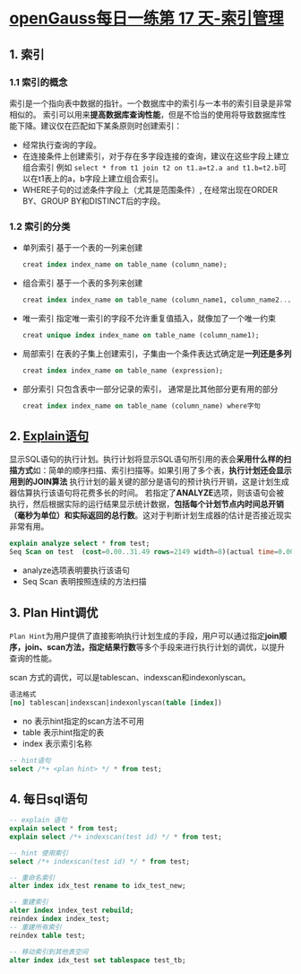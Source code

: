 # [openGauss每日一练第 17 天-索引管理](https://www.modb.pro/db/579608)


## 1. 索引
### 1.1 索引的概念
索引是一个指向表中数据的指针。一个数据库中的索引与一本书的索引目录是非常相似的。
索引可以用来**提高数据库查询性能**，但是不恰当的使用将导致数据库性能下降。建议仅在匹配如下某条原则时创建索引：

- 经常执行查询的字段。
- 在连接条件上创建索引，对于存在多字段连接的查询，建议在这些字段上建立组合索引
  例如 `select * from t1 join t2 on t1.a=t2.a and t1.b=t2.b`可以在t1表上的a，b字段上建立组合索引。
- WHERE子句的过滤条件字段上（尤其是范围条件）, 在经常出现在ORDER BY、GROUP BY和DISTINCT后的字段。

### 1.2 索引的分类
- 单列索引 基于一个表的一列来创建
  ```sql
  creat index index_name on table_name (column_name);
  ```
- 组合索引 基于一个表的多列来创建
  ```sql
  creat index index_name on table_name (column_name1, column_name2...)
- 唯一索引 指定唯一索引的字段不允许重复值插入，就像加了一个唯一约束
  ```sql
  creat unique index index_name on table_name (column_name1);
  ```
- 局部索引 在表的子集上创建索引，子集由一个条件表达式确定是**一列还是多列**
  ```sql
  creat index index_name on table_name (expression);
  ```
- 部分索引 只包含表中一部分记录的索引， 通常是比其他部分更有用的部分
  ```sql
  creat index index_name on table_name (column_name) where字句
  ```

## 2. [Explain语句](https://docs.opengauss.org/zh/docs/3.1.0-lite/docs/Developerguide/EXPLAIN.html)
显示SQL语句的执行计划。执行计划将显示SQL语句所引用的表会**采用什么样的扫描方式**如：简单的顺序扫描、索引扫描等。如果引用了多个表，**执行计划还会显示用到的JOIN算法**
执行计划的最关键的部分是语句的预计执行开销，这是计划生成器估算执行该语句将花费多长的时间。
若指定了**ANALYZE**选项，则该语句会被执行，然后根据实际的运行结果显示统计数据，**包括每个计划节点内时间总开销（毫秒为单位）和实际返回的总行数**。这对于判断计划生成器的估计是否接近现实非常有用。

```sql
explain analyze select * from test;
Seq Scan on test  (cost=0.00..31.49 rows=2149 width=8)(actual time=0.002..0.002 rows=0 loops=1)
```
- analyze选项表明要执行该语句
- Seq Scan 表明按照连续的方法扫描 


## 3. Plan Hint调优
`Plan Hint`为用户提供了直接影响执行计划生成的手段，用户可以通过指定**join顺序，join、scan方法，指定结果行数**等多个手段来进行执行计划的调优，以提升查询的性能。

scan 方式的调优，可以是tablescan、indexscan和indexonlyscan。
```sql
语法格式
[no] tablescan|indexscan|indexonlyscan(table [index])
```
- no 表示hint指定的scan方法不可用
- table 表示hint指定的表
- index 表示索引名称
```sql
-- hint语句
select /*+ <plan hint> */ * from test;
```

## 4. 每日sql语句
```sql
-- explain 语句
explain select * from test;
explain select /*+ indexscan(test id) */ * from test;
```

```sql
-- hint 使用索引
select /*+ indexscan(test id) */ * from test;
```

```sql
-- 重命名索引
alter index idx_test rename to idx_test_new;
```

```sql
-- 重建索引
alter index index_test rebuild;
reindex index index_test;
-- 重建所有索引
reindex table test;
```

```sql
-- 移动索引到其他表空间
alter index idx_test set tablespace test_tb;
```  
